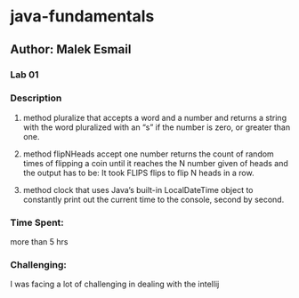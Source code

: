 # java-fundamentals
## Author: Malek Esmail

###  Lab 01

### Description
1. method pluralize that accepts a word and a number and returns a string with the word pluralized with an “s” if the number is zero, or greater than one.

2. method flipNHeads accept one number returns the count of random times of flipping a coin until it reaches the N number given of heads and the output has to be: It took FLIPS flips to flip N heads in a row.

3.  method clock that uses Java’s built-in LocalDateTime object to constantly print out the current time to the console, second by second.

### Time Spent:
more than 5 hrs

### Challenging:
I was facing a lot of challenging in dealing with the intellij